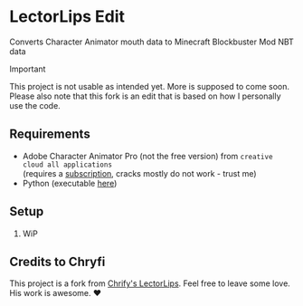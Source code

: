 # LectorLips Edit
Converts Character Animator mouth data to Minecraft Blockbuster Mod NBT data

> [!IMPORTANT]
> This project is not usable as intended yet. More is supposed to come soon.
> Please also note that this fork is an edit that is based on how I personally use the code.

## Requirements
- Adobe Character Animator Pro (not the free version) from `creative cloud all applications`\
(requires a [subscription](https://www.adobe.com/de/creativecloud/plans.html), cracks mostly do not work - trust me)
- Python (executable [here](https://www.python.org/downloads/))

## Setup
1. WiP

## Credits to Chryfi
This project is a fork from [Chrify's LectorLips](https://github.com/Chryfi/LectorLips). Feel free to leave some love. His work is awesome. ❤️